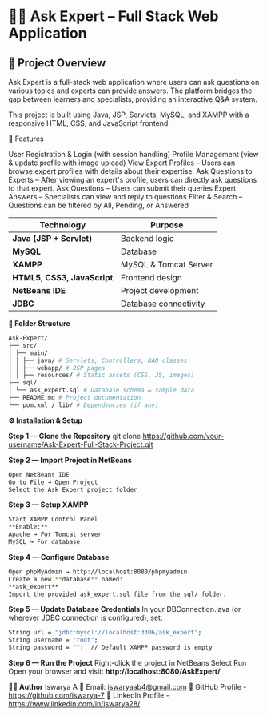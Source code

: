 # 🧑‍💻 Ask Expert – Full Stack Web Application
## 📌 Project Overview


Ask Expert is a full-stack web application where users can ask questions on various topics and experts can provide answers.
The platform bridges the gap between learners and specialists, providing an interactive Q&A system.

This project is built using Java, JSP, Servlets, MySQL, and XAMPP with a responsive HTML, CSS, and JavaScript frontend.

🚀 Features

User Registration & Login (with session handling)
Profile Management (view & update profile with image upload)
View Expert Profiles – Users can browse expert profiles with details about their expertise.
Ask Questions to Experts – After viewing an expert's profile, users can directly ask questions to that expert.
Ask Questions – Users can submit their queries
Expert Answers – Specialists can view and reply to questions
Filter & Search – Questions can be filtered by All, Pending, or Answered

| Technology                  | Purpose               |
| --------------------------- | --------------------- |
| **Java (JSP + Servlet)**    | Backend logic         |
| **MySQL**                   | Database              |
| **XAMPP**                   | MySQL & Tomcat Server |
| **HTML5, CSS3, JavaScript** | Frontend design       |
| **NetBeans IDE**            | Project development   |
| **JDBC**                    | Database connectivity |


**📂 Folder Structure**
```bash
Ask-Expert/
├── src/
│ ├── main/
│ │ ├── java/ # Servlets, Controllers, DAO classes
│ │ ├── webapp/ # JSP pages
│ │ ├── resources/ # Static assets (CSS, JS, images)
├── sql/
│ └── ask_expert.sql # Database schema & sample data
├── README.md # Project documentation
└── pom.xml / lib/ # Dependencies (if any)
```



**⚙️ Installation & Setup**

**Step 1 — Clone the Repository**
git clone https://github.com/your-username/Ask-Expert-Full-Stack-Project.git


**Step 2 — Import Project in NetBeans**
```bash
Open NetBeans IDE
Go to File → Open Project
Select the Ask Expert project folder
```

**Step 3 — Setup XAMPP**
```bash
Start XAMPP Control Panel
**Enable:**
Apache → For Tomcat server
MySQL → For database
```


**Step 4 — Configure Database**
```bash
Open phpMyAdmin → http://localhost:8080/phpmyadmin
Create a new **database** named:
**ask_expert**
Import the provided ask_expert.sql file from the sql/ folder.
```


**Step 5 — Update Database Credentials**
In your DBConnection.java (or wherever JDBC connection is configured), set:

```bash
String url = "jdbc:mysql://localhost:3306/ask_expert";
String username = "root";
String password = "";  // Default XAMPP password is empty
```


**Step 6 — Run the Project**
Right-click the project in NetBeans
Select Run
Open your browser and visit:
**http://localhost:8080/AskExpert/**

































**🧑‍💻 Author**
Iswarya A
📧 Email: iswaryaab4@gmail.com
🔗 GitHub Profile - https://github.com/iswarya-7
🔗 LinkedIn Profile - https://www.linkedin.com/in/iswarya28/


